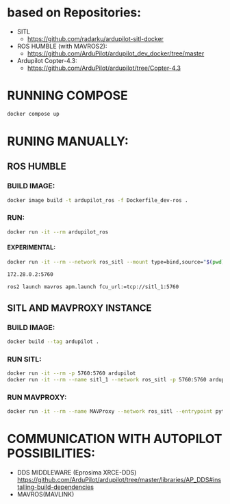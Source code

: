 # based on Repositories: 
- SITL
    - https://github.com/radarku/ardupilot-sitl-docker
- ROS HUMBLE (with MAVROS2):
    - https://github.com/ArduPilot/ardupilot_dev_docker/tree/master
- Ardupilot Copter-4.3: 
    - https://github.com/ArduPilot/ardupilot/tree/Copter-4.3

# RUNNING COMPOSE
```sh
docker compose up
```

# RUNING MANUALLY:
## ROS HUMBLE
### BUILD IMAGE:
```sh
docker image build -t ardupilot_ros -f Dockerfile_dev-ros .
```

### RUN:
```sh
docker run -it --rm ardupilot_ros
```

#### EXPERIMENTAL:
```sh
docker run -it --rm --network ros_sitl --mount type=bind,source="$(pwd)"/PKG,target=/ros2_ws/src --mount type=bind,source="$(pwd)",target=/ros2_config_app,readonly ardupilot_ros

172.28.0.2:5760

ros2 launch mavros apm.launch fcu_url:=tcp://sitl_1:5760
```

## SITL AND MAVPROXY INSTANCE
### BUILD IMAGE:

```sh
docker build --tag ardupilot .
```
### RUN SITL:
```sh
docker run -it --rm -p 5760:5760 ardupilot
docker run -it --rm --name sitl_1 --network ros_sitl -p 5760:5760 ardupilot
```
### RUN MAVPROXY:
```sh
docker run -it --rm --name MAVProxy --network ros_sitl --entrypoint python3 ardupilot /home/dockeruser/.local/lib/python3.10/site-packages/MAVProxy/mavproxy.py --master=tcp:sitl_1:5760

```

# COMMUNICATION WITH AUTOPILOT POSSIBILITIES:
- DDS MIDDLEWARE (Eprosima XRCE-DDS) https://github.com/ArduPilot/ardupilot/tree/master/libraries/AP_DDS#installing-build-dependencies
- MAVROS(MAVLINK)